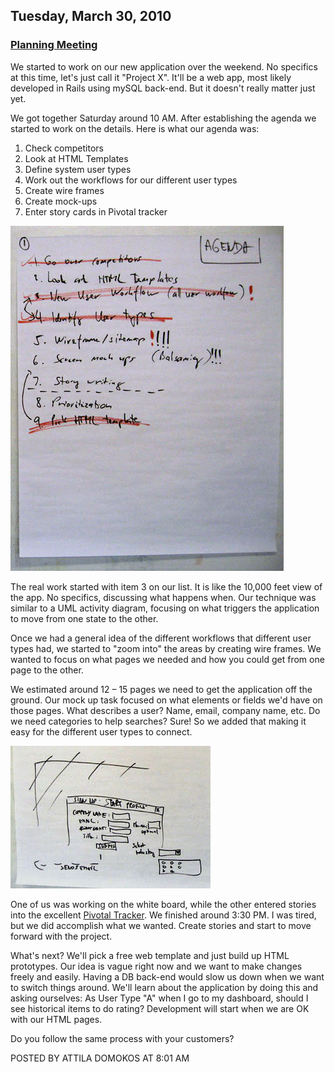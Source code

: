 ## Tuesday, March 30, 2010

### [Planning Meeting](http://www.adomokos.com/2010/03/planning-meeting.html)

We started to work on our new application over the weekend. No specifics at this time, let's just call it "Project X".
It'll be a web app, most likely developed in Rails using mySQL back-end. But it doesn't really matter just yet.

We got together Saturday around 10 AM. After establishing the agenda we started to work on the details.
Here is what our agenda was:

1) Check competitors<br/>
2) Look at HTML Templates<br/>
3) Define system user types<br/>
4) Work out the workflows for our different user types<br/>
5) Create wire frames<br/>
6) Create mock-ups<br/>
7) Enter story cards in Pivotal tracker<br/>

![agenda](/resources/2010/03/agenda.jpg)

The real work started with item 3 on our list. It is like the 10,000 feet view of the app. No specifics, discussing what happens when. Our technique was similar to a UML activity diagram, focusing on what triggers the application to move from one state to the other.

Once we had a general idea of the different workflows that different user types had, we started to "zoom into" the areas by creating wire frames. We wanted to focus on what pages we needed and how you could get from one page to the other.

We estimated around 12 – 15 pages we need to get the application off the ground. Our mock up task focused on what elements or fields we'd have on those pages. What describes a user? Name, email, company name, etc. Do we need categories to help searches? Sure! So we added that making it easy for the different user types to connect.

![mockup](/resources/2010/03/mockup.jpg)

One of us was working on the white board, while the other entered stories into the excellent [Pivotal Tracker](http://www.pivotaltracker.com/).
We finished around 3:30 PM. I was tired, but we did accomplish what we wanted. Create stories and start to move forward with the project.

What's next? We'll pick a free web template and just build up HTML prototypes. Our idea is vague right now and we want to make changes freely and easily. Having a DB back-end would slow us down when we want to switch things around. We'll learn about the application by doing this and asking ourselves: As User Type "A" when I go to my dashboard, should I see historical items to do rating?
Development will start when we are OK with our HTML pages.

Do you follow the same process with your customers?


POSTED BY ATTILA DOMOKOS AT 8:01 AM
